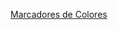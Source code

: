 <a href="https://informaticaempresarial-tic-docente.github.io/ColoredMarkers/">Marcadores de Colores</a>
